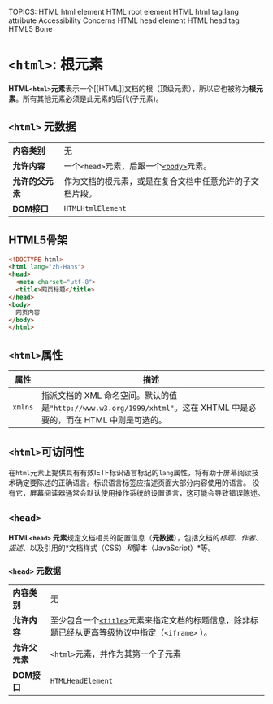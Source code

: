 TOPICS: <html>
        HTML html element
        HTML root element
        HTML html tag
        <html> lang attribute
        <html> Accessibility Concerns
        <head>
        HTML head element
        HTML head tag
        HTML5 Bone

# `<html>`: 根元素

**HTML`<html>`元素**表示一个[[HTML]]文档的根（顶级元素），所以它也被称为**根元素**。所有其他元素必须是此元素的后代(子元素)。

## `<html>` 元数据

|  |  |
| :-- | :-- |
| **内容类别** | 无 |
| **允许内容** | 一个`<head>`元素，后跟一个[`<body>`](/zh-hans/webfrontend/<body>/)元素。|
| **允许的父元素** | 作为文档的根元素，或是在复合文档中任意允许的子文档片段。|
| **DOM接口** | `HTMLHtmlElement` |

## HTML5骨架

```html
<!DOCTYPE html>
<html lang="zh-Hans">
<head>
  <meta charset="utf-8">
  <title>网页标题</title>
</head>
<body>
  网页内容
</body>
</html>
```

## `<html>`属性

| 属性 | 描述 |
| --- | --- |
| `xmlns` | 指派文档的 XML 命名空间。默认的值是`"http://www.w3.org/1999/xhtml"`。这在 XHTML 中是必要的，而在 HTML 中则是可选的。 |

## `<html>`可访问性

在`html`元素上提供具有有效IETF标识语言标记的`lang`属性，将有助于屏幕阅读技术确定要陈述的正确语言。标识语言标签应描述页面大部分内容使用的语言。
没有它，屏幕阅读器通常会默认使用操作系统的设置语言，这可能会导致错误陈述。

## `<head>`

**HTML`<head>` 元素**规定文档相关的配置信息（**元数据**），包括文档的*标题*、*作者*、*描述*、以及引用的*文档样式（CSS）*和*脚本（JavaScript）*等。

### `<head>` 元数据

|  |  |
| :-- | :-- |
| **内容类别** | 无 |
| **允许内容** | 至少包含一个[`<title>`](/zh-hans/webfrontend/<title>/)元素来指定文档的标题信息，除非标题已经从更高等级协议中指定（`<iframe>` ）。|
| **允许父元素** | `<html>`元素，并作为其第一个子元素 |
| **DOM接口** | `HTMLHeadElement` |
